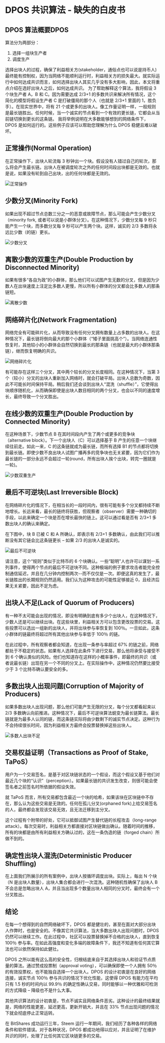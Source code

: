 # DPOS 共识算法 - 缺失的白皮书

## DPOS 算法概要DPOS

算法分为两部分：

1. 选择一组块生产者
2. 调度生产

选择出块人的过程，确保了利益相关方(stakeholder，通俗点也可以说是持币人)最终能有控制权，因为当网络不能顺利运行时，利益相关方的损失最大。就实际运行中如何达成共识而言，如何选择出块人其实几乎没有多大影响，因此，本文将重点介绍在选好出块人之后，如何达成共识。
为了帮助解释这个算法，我将假设 3 个块生产者 A，B 和 C。因为需要达成 2/3+1 的多数共识来解决所有情况，这个简化的模型将假设生产者 C 是打破僵局的那个人（也就是 2/3+1 里面的 1，胜负手）。在现实世界中，将有 21 个或更多的出块人。像工作量证明一样，一般规则是最长链胜出。任何时候，当一个诚实的节点看到一个有效的更长链，它都会从当前链切换到更长的这条链。
我将举例说明在大多数能够想到的网络条件下，DPOS 是如何运行的。这些例子应该可以帮助您理解为什么 DPOS 稳健且难以破坏。

## 正常操作(Normal Operation)

在正常操作下，出块人轮流每 3 秒钟出一个块。假设没有人错过自己的轮次，那么将会产生最长链。出块人在被调度轮次之外的任何时间段出块都是无效的。也就是说，如果没有轮到自己出块，出的任何块都是无效的。

![正常操作](media/共识算法-DPOS-正常操作.png)

## 少数分叉(Minority Fork)

如果出现不超过节点总数三分之一的恶意或故障节点，那么可能会产生少数分叉（minority fork, 或者可以说是小群体分叉）。在这种情况下，少数分叉每 9 秒只能产生一个块，而多数分叉每 9 秒可以产生两个块。这样，诚实的 2/3 多数将永远比少数（的链）更长。

![少数分叉](media/共识算法-DPOS-少数分叉.png)

## 离散少数的双重生产(Double Production by Disconnected Minority)

如果有很多“各自为政”的小群体，那么他们可以试图产生无数的分叉，但是因为少数人在出块速度上注定比多数人更慢，所以所有小群体的分叉都会比多数人的那条链短。

![离散少数](media/共识算法-DPOS-离散少数.png)

## 网络碎片化(Network Fragmentation)

网络完全有可能碎片化，从而导致没有任何分叉拥有数量上占多数的出块人。在这种情况下，最长链将倒向最大的那个小群体（“矮子里面挑高个”）。当网络连通性恢复时，其他较小的小群体会自然切换到最长的那条链（也就是最大的小群体那条链），继而恢复明确的共识。

![网络碎片化](media/共识算法-DPOS-网络碎片化.png)

有可能存在这样三个分叉，其中两个较长的分叉长度相同。在这种情况下，当第 3 个（较小）分叉的出块人重新加入网络时，就会打破平局。出块人总数为奇数，因此不可能长时间保持平局。稍后我们还会谈到出块人“混洗（shuffle）”，它使得出块顺序随机化，从而确保即使是出块人数目相同的两个分叉，也会以不同的速度增长，最终导致一个分叉胜出。

## 在线少数的双重生产(Double Production by Connected Minority)

在这种场景下，少数节点 B 在其时间段内产生了两个或更多的竞争块（alternative block）。下一个出块人（C）可以选择基于 B 产生的任意一个块继续往前走。如此一来，C 的这条链就成为最长链，而所有选择 B1 的节点都将切换到最长链。即使少数不良出块人试图广播再多的竞争块也无关紧要，因为它们作为最长链的一部分永远不会超过一轮(round，所有出块人挨个出块，转完一圈就是一轮)。

![少数双重生产](media/共识算法-DPOS-少数双重生产.png)

## 最后不可逆块(Last Irreversible Block)

在网络碎片化的情况下，在相当长的一段时间内，很有可能有多个分叉都持续不断地增长。长远来看，最长的链终将获胜，但观察者（observer）需要一种确切的手段，以此来确定一个块是否在增长最快的链上。这可以通过看是否有 2/3+1 多数出块人的确认来确定。

在下图中，块 B 已被 C 和 A 所确认，即表示有 2/3+1 多数确认，由此我们可以推断没有其它链会比这条链更长 – 如果 2/3 的出块人是诚实的。

![最后不可逆块](media/共识算法-DPOS-最后不可逆块.png)

请注意，这个“规则”类似于比特币的 6 个块确认。一些“聪明”人也许可以谋划一系列事件，使得两个节点的最后不可逆块不同。这种极端的例子要求攻击者能完全控制通信延迟，并且在几分钟内控制两次--而不仅仅是一次。即便这真的发生了，最长链胜出的长期规则仍然适用。我们认为这种攻击的可能性足够接近 0，且经济后果无关紧要，因此不足为虑。

## 出块人不足(Lack of Quorum of Producers)

有一种不太可能会出现的情况，即没有明确到底有多少个出块人，在这种情况下，少数人还是可以继续出块。在这些块里，利益相关方可以包含更改投票的交易。这些投票可以选出一组新的出块人，并将出块参与率恢复到 100％。一旦如此，这条小群体的链最终将超过所有其他出块参与率低于 100％ 的链。

在此过程中，所有观察者都会知道，在出现一条参与率超过 67% 的链之前，网络都处于不稳定的状态。如果有人选择在此条件下进行交易，那么他将承受与接受不到 6 个确认类似的风险。他们也知道存在这样的小概率事件，即最终的共识（或者说最长链）出现在另一个不同的分叉上。在实际操作中，这种情况仍然要比接受少于 3 个比特币确认要安全的多。

## 多数出块人出现问题(Corruption of Majority of Producers)

如果多数出块人出现问题，那么他们可能产生无限的分叉，每个分叉都看起来以 2/3 多数确认向前推进。这种情况下，最后不可逆块算法蜕变为最长链算法。最长链就是为最多人认同的链，而这条链实际将由少数剩下的诚实节点决定。这种行为不会持续很长时间，因为利益相关方最终会投票替换掉这些出块人。

![多数人出块不足](media/共识算法-DPOS-多数人出块不足.png)

## 交易权益证明（Transactions as Proof of Stake, TaPoS）

用户为一个交易签名，是基于对区块链状态的一个假设，而这个假设又基于他们对最近几个块的“认识”（perception）。如果最长链的共识发生改变，则很可能会使签名者之前签名时所依据的假设失效。

就 TaPoS 而言，所有交易都包含最近一个块的哈希，如果该块在区块链中不存在，那么认为这些交易是无效的。任何在孤儿分叉(orphaned fork)上给交易签名的人，最终都会发现该交易无效，且无法迁移到主分叉。

这个过程有个附带的好处，它可以抵御试图产生替代链的长程攻击（long-range attack）。每次交易时，利益相关方都直接对区块链做出确认。随着时间的推移，所有的块都是由所有利益相关方确认过的，这在一条伪造的链（forged chain）所做不到的。

## 确定性出块人混洗(Deterministic Producer Shuffling)

在上面我们所展示的所有案例中，出块人按循环调度出块。实际上，每出 N 个块（N 是出块人数量），出块人集合都会进行一次混洗。这种随机性确保了出块人 B 不会总是忽略出块人 A，并且当出现多个数量出块人相同的分叉时，最终会有一个分叉胜出。

## 结论

在每一个想得到的自然网络破坏下，DPOS 都是健壮的，甚至在面对大部分出块人作弊时，也是安全的。不像其它共识算法，当大多数出块人出现问题时，DPOS 仍然可以继续工作。在此过程中，社区可以投票替换掉不合格的出块人，直到恢复 100％ 参与率。在如此高强度和变化多端的故障条件下，我还不知道有任何其它算法也可以依然保持如此健壮。

DPOS 之所以能有这么高的安全性，归根结底来自于其选择出块人和验证节点质量的算法。通过赞成投票制（approval voting），可以确保即使一个人拥有 50％ 的有效投票权，也不能独自选择一个出块人。DPOS 的设计初衷是在良好的网络连接，诚实节点 100％ 参与共识的情况下优化性能，这使得 DPOS 有能力在平均只有 1.5 秒的时间内以 99.9％ 的确定性确认交易，同时能够以一种优雅和可检测的方式降级 – 降级也不是什么大事。

其他共识算法的设计初衷是，节点不诚实且网络条件恶劣。这种设计的最终结果就是，网络的性能更差，延迟更高，更新开销大，并且在 33% 节点出现问题的情况下就会彻底停止正常运转。

在 BitShares 成功运行三年，Steem 运行一年期间，我们经历了各种各样的网络条件和软件错误。对于各种状况，DPOS 都成功地得以应对，并且证明了在维护共识的同时，处理了比任何其它区块链更多的交易。
